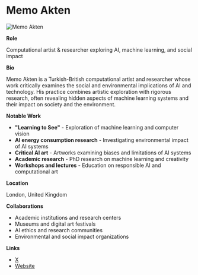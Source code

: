 # Memo Akten

![Memo Akten](https://www.memo.tv/wpmemo/wp-content/uploads/2021/09/Memo-Akten-Distributed-Consciousness-2023_Phoebe-Powell_19-CROP-1.6-2048x1280-1-640x400.jpg)

**Role**

Computational artist & researcher exploring AI, machine learning, and social impact

**Bio**

Memo Akten is a Turkish-British computational artist and researcher whose work critically examines the social and environmental implications of AI and technology. His practice combines artistic exploration with rigorous research, often revealing hidden aspects of machine learning systems and their impact on society and the environment.

**Notable Work**

- **"Learning to See"** - Exploration of machine learning and computer vision
- **AI energy consumption research** - Investigating environmental impact of AI systems
- **Critical AI art** - Artworks examining biases and limitations of AI systems
- **Academic research** - PhD research on machine learning and creativity
- **Workshops and lectures** - Education on responsible AI and computational art

**Location**

London, United Kingdom

**Collaborations**

- Academic institutions and research centers
- Museums and digital art festivals
- AI ethics and research communities
- Environmental and social impact organizations

**Links**

- [X](https://x.com/memoakten)
- [Website](https://memo.tv/)
